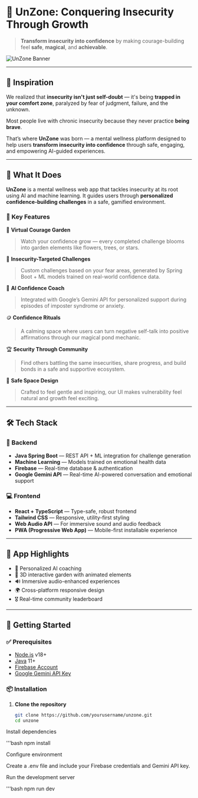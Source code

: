 # 🌱 UnZone: Conquering Insecurity Through Growth

> **Transform insecurity into confidence** by making courage-building feel **safe**, **magical**, and **achievable**.

![UnZone Banner](https://img.shields.io/badge/UnZone-Mental_Wellness_Platform-46A094?style=for-the-badge&logo=react)

---

## 🚀 Inspiration

We realized that **insecurity isn't just self-doubt** — it's being **trapped in your comfort zone**, paralyzed by fear of judgment, failure, and the unknown.

Most people live with chronic insecurity because they never practice **being brave**.

That’s where **UnZone** was born — a mental wellness platform designed to help users **transform insecurity into confidence** through safe, engaging, and empowering AI-guided experiences.

---

## 🤖 What It Does

**UnZone** is a mental wellness web app that tackles insecurity at its root using AI and machine learning. It guides users through **personalized confidence-building challenges** in a safe, gamified environment.

### 🔑 Key Features

🌿 **Virtual Courage Garden**  
> Watch your confidence grow — every completed challenge blooms into garden elements like flowers, trees, or stars.

🎯 **Insecurity-Targeted Challenges**  
> Custom challenges based on your fear areas, generated by Spring Boot + ML models trained on real-world confidence data.

🤖 **AI Confidence Coach**  
> Integrated with Google’s Gemini API for personalized support during episodes of imposter syndrome or anxiety.

🪙 **Confidence Rituals**  
> A calming space where users can turn negative self-talk into positive affirmations through our magical pond mechanic.

🏆 **Security Through Community**  
> Find others battling the same insecurities, share progress, and build bonds in a safe and supportive ecosystem.

📱 **Safe Space Design**  
> Crafted to feel gentle and inspiring, our UI makes vulnerability feel natural and growth feel exciting.

---

## 🛠 Tech Stack

### 🔧 Backend
- **Java Spring Boot** — REST API + ML integration for challenge generation  
- **Machine Learning** — Models trained on emotional health data  
- **Firebase** — Real-time database & authentication  
- **Google Gemini API** — Real-time AI-powered conversation and emotional support  

### 💻 Frontend
- **React + TypeScript** — Type-safe, robust frontend  
- **Tailwind CSS** — Responsive, utility-first styling  
- **Web Audio API** — For immersive sound and audio feedback  
- **PWA (Progressive Web App)** — Mobile-first installable experience  

---

## 🌟 App Highlights

- 🧠 Personalized AI coaching  
- 🌱 3D interactive garden with animated elements  
- 🔊 Immersive audio-enhanced experiences  
- 🌍 Cross-platform responsive design  
- 🎖 Real-time community leaderboard  

---

## 🧪 Getting Started

### ✅ Prerequisites

- [Node.js](https://nodejs.org/) v18+
- [Java](https://www.oracle.com/java/technologies/javase/jdk11-archive-downloads.html) 11+
- [Firebase Account](https://firebase.google.com/)
- [Google Gemini API Key](https://aistudio.google.com/app)

### 📦 Installation

1. **Clone the repository**
   ```bash
   git clone https://github.com/yourusername/unzone.git
   cd unzone
Install dependencies


'''bash
npm install


Configure environment

Create a .env file and include your Firebase credentials and Gemini API key.

Run the development server

'''bash
npm run dev
